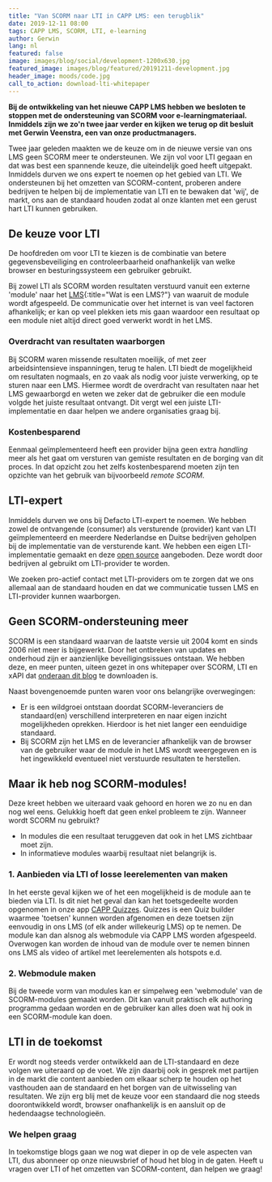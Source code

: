 ```yaml
---
title: "Van SCORM naar LTI in CAPP LMS: een terugblik"
date: 2019-12-11 08:00
tags: CAPP LMS, SCORM, LTI, e-learning
author: Gerwin
lang: nl
featured: false
image: images/blog/social/development-1200x630.jpg
featured_image: images/blog/featured/20191211-development.jpg
header_image: moods/code.jpg
call_to_action: download-lti-whitepaper
---
```


__Bij de ontwikkeling van het nieuwe CAPP LMS hebben we besloten te stoppen met de ondersteuning van SCORM voor e-learningmateriaal. Inmiddels zijn we zo'n twee jaar verder en kijken we terug op dit besluit met Gerwin Veenstra, een van onze productmanagers.__

Twee jaar geleden maakten we de keuze om in de nieuwe versie van ons LMS geen SCORM meer te ondersteunen. We zijn vol voor LTI gegaan en dat was best een spannende keuze, die uiteindelijk goed heeft uitgepakt. Inmiddels durven we ons expert te noemen op het gebied van LTI. We ondersteunen bij het omzetten van SCORM-content, proberen andere bedrijven te helpen bij de implementatie van LTI en te bewaken dat 'wij', de markt, ons aan de standaard houden zodat al onze klanten met een gerust hart LTI kunnen gebruiken.

## De keuze voor LTI
De hoofdreden om voor LTI te kiezen is de combinatie van betere gegevensbeveiliging en controleerbaarheid onafhankelijk van welke browser en besturingssysteem een gebruiker gebruikt.

Bij zowel LTI als SCORM worden resultaten verstuurd vanuit een externe 'module' naar het [LMS](/wat-is-een-lms/){:title="Wat is een LMS?"} van waaruit de module wordt afgespeeld. De communicatie over het internet is van veel factoren afhankelijk; er kan op veel plekken iets mis gaan waardoor een resultaat op een module niet altijd direct goed verwerkt wordt in het LMS.

### Overdracht van resultaten waarborgen
Bij SCORM waren missende resultaten moeilijk, of met zeer arbeidsintensieve inspanningen, terug te halen. LTI biedt de mogelijkheid om resultaten nogmaals, en zo vaak als nodig voor juiste verwerking, op te sturen naar een LMS. Hiermee wordt de overdracht van resultaten naar het LMS gewaarborgd en weten we zeker dat de gebruiker die een module volgde het juiste resultaat ontvangt. Dit vergt wel een juiste LTI-implementatie en daar helpen we andere organisaties graag bij.

### Kostenbesparend
Eenmaal geïmplementeerd heeft een provider bijna geen extra _handling_ meer als het gaat om versturen van gemiste resultaten en de borging van dit proces. In dat opzicht zou het zelfs kostenbesparend moeten zijn ten opzichte van het gebruik van bijvoorbeeld _remote SCORM_.

## LTI-expert
Inmiddels durven we ons bij Defacto LTI-expert te noemen. We hebben zowel de ontvangende (consumer) als versturende (provider) kant van LTI geïmplementeerd en meerdere Nederlandse en Duitse bedrijven geholpen bij de implementatie van de versturende kant. We hebben een eigen LTI-implementatie gemaakt en deze [open source](https://github.com/DefactoSoftware/lti) aangeboden. Deze wordt door bedrijven al gebruikt om LTI-provider te worden.

We zoeken pro-actief contact met LTI-providers om te zorgen dat we ons allemaal aan de standaard houden en dat we communicatie tussen LMS en LTI-provider kunnen waarborgen.

## Geen SCORM-ondersteuning meer
SCORM is een standaard waarvan de laatste versie uit 2004 komt en sinds 2006 niet meer is bijgewerkt. Door het ontbreken van updates en onderhoud zijn er aanzienlijke beveiligingsissues ontstaan. We hebben deze, en meer punten, uiteen gezet in ons whitepaper over SCORM, LTI en xAPI dat [onderaan dit blog](#download-whitepaper) te downloaden is.

Naast bovengenoemde punten waren voor ons belangrijke overwegingen:
-   Er is een wildgroei ontstaan doordat SCORM-leveranciers de standaard(en) verschillend interpreteren en naar eigen inzicht mogelijkheden oprekken. Hierdoor is het niet langer een eenduidige standaard.
-   Bij SCORM zijn het LMS en de leverancier afhankelijk van de browser van de gebruiker waar de module in het LMS wordt weergegeven en is het ingewikkeld eventueel niet verstuurde resultaten te herstellen.

## Maar ik heb nog SCORM-modules!
Deze kreet hebben we uiteraard vaak gehoord en horen we zo nu en dan nog wel eens. Gelukkig hoeft dat geen enkel probleem te zijn. Wanneer wordt SCORM nu gebruikt?
-   In modules die een resultaat teruggeven dat ook in het LMS zichtbaar moet zijn.
-   In informatieve modules waarbij resultaat niet belangrijk is.

### 1. Aanbieden via LTI of losse leerelementen van maken
In het eerste geval kijken we of het een mogelijkheid is de module aan te bieden via LTI. Is dit niet het geval dan kan het toetsgedeelte worden opgenomen in onze app [CAPP Quizzes](/capp-quizzes). Quizzes is een Quiz builder waarmee 'toetsen' kunnen worden afgenomen en deze toetsen zijn eenvoudig in ons LMS (of elk ander willekeurig LMS) op te nemen. De module kan dan alsnog als webmodule via CAPP LMS worden afgespeeld. Overwogen kan worden de inhoud van de module over te nemen binnen ons LMS als video of artikel met leerelementen als hotspots e.d.

### 2. Webmodule maken
Bij de tweede vorm van modules kan er simpelweg een 'webmodule' van de SCORM-modules gemaakt worden. Dit kan vanuit praktisch elk authoring programma gedaan worden en de gebruiker kan alles doen wat hij ook in een SCORM-module kan doen.

## LTI in de toekomst
Er wordt nog steeds verder ontwikkeld aan de LTI-standaard en deze volgen we uiteraard op de voet. We zijn daarbij ook in gesprek met partijen in de markt die content aanbieden om elkaar scherp te houden op het vasthouden aan de standaard en het borgen van de uitwisseling van resultaten. We zijn erg blij met de keuze voor een standaard die nog steeds doorontwikkeld wordt, browser onafhankelijk is en aansluit op de hedendaagse technologieën.

### We helpen graag
In toekomstige blogs gaan we nog wat dieper in op de vele aspecten van LTI, dus abonneer op onze nieuwsbrief of houd het blog in de gaten. Heeft u vragen over LTI of het omzetten van SCORM-content, dan helpen we graag!
